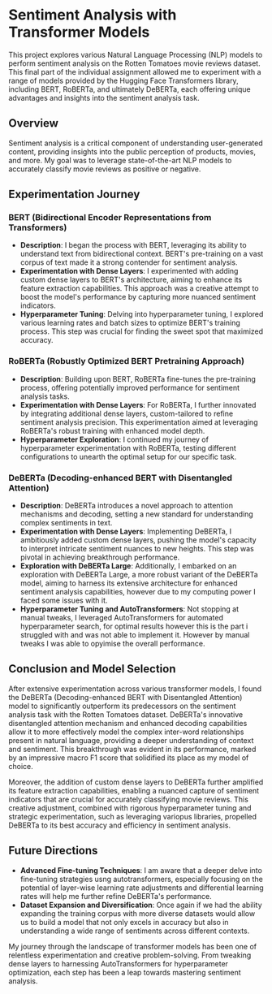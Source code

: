 # Sentiment Analysis with Transformer Models

This project explores various Natural Language Processing (NLP) models to perform sentiment analysis on the Rotten Tomatoes movie reviews dataset. This final part of the individual assignment allowed me to experiment with a range of models provided by the Hugging Face Transformers library, including BERT, RoBERTa, and ultimately DeBERTa, each offering unique advantages and insights into the sentiment analysis task.

## Overview

Sentiment analysis is a critical component of understanding user-generated content, providing insights into the public perception of products, movies, and more. My goal was to leverage state-of-the-art NLP models to accurately classify movie reviews as positive or negative.

## Experimentation Journey

### BERT (Bidirectional Encoder Representations from Transformers)

- **Description**: I began the process with BERT, leveraging its ability to understand text from bidirectional context. BERT's pre-training on a vast corpus of text made it a strong contender for sentiment analysis.
- **Experimentation with Dense Layers**: I experimented with adding custom dense layers to BERT's architecture, aiming to enhance its feature extraction capabilities. This approach was a creative attempt to boost the model's performance by capturing more nuanced sentiment indicators.
- **Hyperparameter Tuning**: Delving into hyperparameter tuning, I explored various learning rates and batch sizes to optimize BERT's training process. This step was crucial for finding the sweet spot that maximized accuracy.

### RoBERTa (Robustly Optimized BERT Pretraining Approach)

- **Description**: Building upon BERT, RoBERTa fine-tunes the pre-training process, offering potentially improved performance for sentiment analysis tasks.
- **Experimentation with Dense Layers**: For RoBERTa, I further innovated by integrating additional dense layers, custom-tailored to refine sentiment analysis precision. This experimentation aimed at leveraging RoBERTa's robust training with enhanced model depth.
- **Hyperparameter Exploration**: I continued my journey of hyperparameter experimentation with RoBERTa, testing different configurations to unearth the optimal setup for our specific task. 

### DeBERTa (Decoding-enhanced BERT with Disentangled Attention)

- **Description**: DeBERTa introduces a novel approach to attention mechanisms and decoding, setting a new standard for understanding complex sentiments in text.
- **Experimentation with Dense Layers**: Implementing DeBERTa, I ambitiously added custom dense layers, pushing the model's capacity to interpret intricate sentiment nuances to new heights. This step was pivotal in achieving breakthrough performance.
- **Exploration with DeBERTa Large**: Additionally, I embarked on an exploration with DeBERTa Large, a more robust variant of the DeBERTa model, aiming to harness its extensive architecture for enhanced sentiment analysis capabilities, however due to my computing power I faced some issues with it.
- **Hyperparameter Tuning and AutoTransformers**: Not stopping at manual tweaks, I leveraged AutoTransformers for automated hyperparameter search, for optimal results however this is the part i struggled with and was not able to implement it. However by manual tweaks I was able to opyimise the overall performance.

## Conclusion and Model Selection

After extensive experimentation across various transformer models, I found the DeBERTa (Decoding-enhanced BERT with Disentangled Attention) model to significantly outperform its predecessors on the sentiment analysis task with the Rotten Tomatoes dataset. DeBERTa's innovative disentangled attention mechanism and enhanced decoding capabilities allow it to more effectively model the complex inter-word relationships present in natural language, providing a deeper understanding of context and sentiment. This breakthrough was evident in its  performance, marked by an impressive macro F1 score that solidified its place as my model of choice.

Moreover, the addition of custom dense layers to DeBERTa further amplified its feature extraction capabilities, enabling a nuanced capture of sentiment indicators that are crucial for accurately classifying movie reviews. This creative adjustment, combined with rigorous hyperparameter tuning and strategic experimentation, such as leveraging variopus libraries, propelled DeBERTa to its best accuracy and efficiency in sentiment analysis.


## Future Directions

- **Advanced Fine-tuning Techniques**: I am aware that a deeper delve into fine-tuning strategies usng autotransformers, especially focusing on the potential of layer-wise learning rate adjustments and differential learning rates will help me further refine DeBERTa's performance.
- **Dataset Expansion and Diversification**: Once again if we had the ability expanding the training corpus with more diverse datasets would allow us to build a model that not only excels in accuracy but also in understanding a wide range of sentiments across different contexts.

My journey through the landscape of transformer models has been one of relentless experimentation and creative problem-solving. From tweaking dense layers to harnessing AutoTransformers for hyperparameter optimization, each step has been a leap towards mastering sentiment analysis.